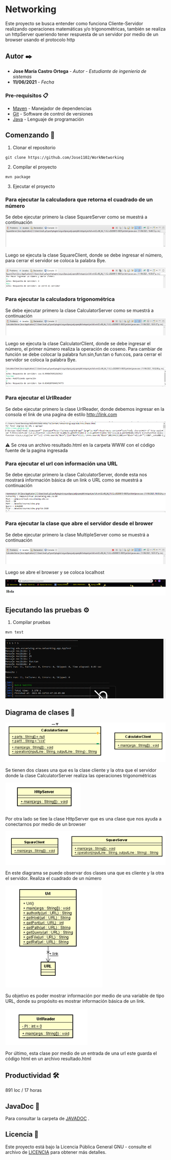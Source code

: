 # Networking

Este proyecto se busca entender como funciona Cliente-Servidor realizando operaciones matemáticas y/o trigonométricas, también se realiza un httpServer queriendo tener respuesta de un servidor por medio de un browser usando el protocolo http

## Autor ✒️


* **Jose María Castro Ortega** - *Autor*  - *Estudiante de ingeniería de sistemas*
* **11/06/2021** - *Fecha* 

### Pre-requisitos 📋
* [Maven](https://maven.apache.org/) - Manejador de dependencias
* [Git](https://git-scm.com/) - Software de control de versiones
* [Java](https://www.oracle.com/java/) - Lenguaje de programación



## Comenzando 🚀
1. Clonar el repositorio
```
git clone https://github.com/Jose1102/WorkNetworking
```

2. Compilar el proyecto

```
mvn package
```



3. Ejecutar el proyecto 

### Para ejecutar la calculadora que retorna el cuadrado de un número

Se debe ejecutar primero la clase SquareServer como se muestrá a continuación
![square](https://github.com/Jose1102/WorkNetworking/blob/master/images/squareServer.PNG)

Luego se ejecuta la clase SquareClient, donde se debe ingresar el número,  para cerrar el servidor se coloca la palabra Bye. 

![square](https://github.com/Jose1102/WorkNetworking/blob/master/images/squareClient.PNG)


### Para ejecutar la calculadora trigonométrica

Se debe ejecutar primero la clase CalculatorServer como se muestrá a continuación
![claculator](https://github.com/Jose1102/WorkNetworking/blob/master/images/claculatorServer.PNG)

Luego se ejecuta la clase CalculatorClient, donde se debe ingresar el número, el primer número realiza la operación de coseno. Para cambiar de función se debe colocar la palabra fun:sin,fun:tan o fun:cos, para cerrar el servidor se coloca la palabra Bye. 

![calculator](https://github.com/Jose1102/WorkNetworking/blob/master/images/claculatorClient.PNG)


### Para ejecutar el UrlReader 

Se debe ejecutar primero la clase UrlReader, donde debemos ingresar en la consola el link de una pagina de estilo http://link.com

![claculator](https://github.com/Jose1102/WorkNetworking/blob/master/images/UrlReader.PNG)
 
⚠️ Se crea un archivo resultado.html en la carpeta WWW con el código fuente de la pagina ingresada


### Para ejecutar el url con información una URL

Se debe ejecutar primero la clase CalculatorServer, donde esta nos mostrará información básica de un link o URL como se muestrá a continuación

![claculator](https://github.com/Jose1102/WorkNetworking/blob/master/images/url.PNG)



### Para ejecutar la clase que abre el servidor desde el brower 

Se debe ejecutar primero la clase MultipleServer como se muestrá a continuación

![claculator](https://github.com/Jose1102/WorkNetworking/blob/master/images/claculatorServer.PNG)

Luego se abre el browser y se coloca localhost

![calculator](https://github.com/Jose1102/WorkNetworking/blob/master/images/multiServer2.PNG)




## Ejecutando las pruebas ⚙️

1. Compilar pruebas

```
mvn test
```
![PRUEBAS](https://github.com/Jose1102/WorkNetworking/blob/master/images/test.PNG)

## Diagrama de clases 📖

![DIAGRAMA](https://github.com/Jose1102/WorkNetworking/blob/master/images/diagrama/calculator.PNG)


Se tienen dos clases una que es la clase cliente y la otra que el servidor donde la clase CalculatorServer realiza las operaciones trigonométricas 



![DIAGRAMA2](https://github.com/Jose1102/WorkNetworking/blob/master/images/diagrama/http.PNG)


Por otra lado se tiee la clase HttpServer que es una clase que nos ayuda a conectarnos por medio de un browser 



![DIAGRAMA3](https://github.com/Jose1102/WorkNetworking/blob/master/images/diagrama/square.PNG)


En este diagrama se puede observar dos clases una que es cliente y la otra el servidor. Realiza el cuadrado de un número 



![DIAGRAMA4](https://github.com/Jose1102/WorkNetworking/blob/master/images/diagrama/url.PNG)


Su objetivo es poder mostrar información por medio de una variable de tipo URL, donde su propósito es mostrar información básica de un link.



![DIAGRAMA5](https://github.com/Jose1102/WorkNetworking/blob/master/images/diagrama/urlreader.PNG)


Por último, esta clase por medio de un entrada de una url este guarda el código html en un archivo resultado.html

 

## Productividad 🛠️
891 loc / 17 horas

## JavaDoc 📖

Para consultar la carpeta de [JAVADOC](https://github.com/Jose1102/WorkNetworking/tree/master/JavaDoc) .

## Licencia 📌

Este proyecto está bajo la Licencia Pública General GNU - consulte el archivo de [LICENCIA](https://github.com/Jose1102/WorkNetworking/blob/master/LICENSE.txt) para obtener más detalles.
